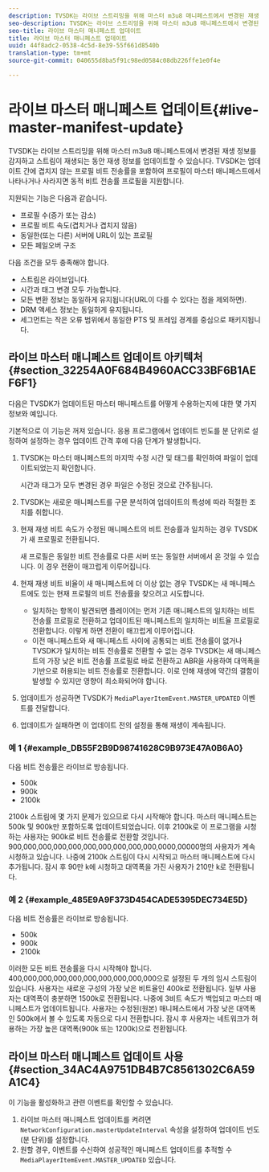 ```yaml
---
description: TVSDK는 라이브 스트리밍을 위해 마스터 m3u8 매니페스트에서 변경된 재생 정보를 감지하고 스트림이 재생되는 동안 재생 정보를 업데이트할 수 있습니다. TVSDK는 업데이트 간에 겹치지 않는 프로필 비트 전송률을 포함하여 프로필이 마스터 매니페스트에서 나타나거나 사라지면 동적 비트 전송률 프로필을 지원합니다.
seo-description: TVSDK는 라이브 스트리밍을 위해 마스터 m3u8 매니페스트에서 변경된 재생 정보를 감지하고 스트림이 재생되는 동안 재생 정보를 업데이트할 수 있습니다. TVSDK는 업데이트 간에 겹치지 않는 프로필 비트 전송률을 포함하여 프로필이 마스터 매니페스트에서 나타나거나 사라지면 동적 비트 전송률 프로필을 지원합니다.
seo-title: 라이브 마스터 매니페스트 업데이트
title: 라이브 마스터 매니페스트 업데이트
uuid: 44f8adc2-0538-4c5d-8e39-55f661d8540b
translation-type: tm+mt
source-git-commit: 040655d8ba5f91c98ed0584c08db226ffe1e0f4e

---
```



# 라이브 마스터 매니페스트 업데이트{#live-master-manifest-update}

TVSDK는 라이브 스트리밍을 위해 마스터 m3u8 매니페스트에서 변경된 재생 정보를 감지하고 스트림이 재생되는 동안 재생 정보를 업데이트할 수 있습니다. TVSDK는 업데이트 간에 겹치지 않는 프로필 비트 전송률을 포함하여 프로필이 마스터 매니페스트에서 나타나거나 사라지면 동적 비트 전송률 프로필을 지원합니다.

지원되는 기능은 다음과 같습니다.

* 프로필 수(증가 또는 감소)
* 프로필 비트 속도(겹치거나 겹치지 않음)
* 동일한(또는 다른) 서버에 URL이 있는 프로필
* 모든 페일오버 구조

다음 조건을 모두 충족해야 합니다.

* 스트림은 라이브입니다.
* 시간과 태그 변경 모두 가능합니다.
* 모든 변환 정보는 동일하게 유지됩니다(URL이 다를 수 있다는 점을 제외하면).
* DRM 액세스 정보는 동일하게 유지됩니다.
* 세그먼트는 작은 오류 범위에서 동일한 PTS 및 프레임 경계를 중심으로 패키지됩니다.

## 라이브 마스터 매니페스트 업데이트 아키텍처 {#section_32254A0F684B4960ACC33BF6B1AEF6F1}

다음은 TVSDK가 업데이트된 마스터 매니페스트를 어떻게 수용하는지에 대한 몇 가지 정보와 예입니다.

기본적으로 이 기능은 꺼져 있습니다. 응용 프로그램에서 업데이트 빈도를 분 단위로 설정하여 설정하는 경우 업데이트 간격 후에 다음 단계가 발생합니다.

1. TVSDK는 마스터 매니페스트의 마지막 수정 시간 및 태그를 확인하여 파일이 업데이트되었는지 확인합니다.

   시간과 태그가 모두 변경된 경우 파일은 수정된 것으로 간주됩니다.
1. TVSDK는 새로운 매니페스트를 구문 분석하여 업데이트의 특성에 따라 적절한 조치를 취합니다.
1. 현재 재생 비트 속도가 수정된 매니페스트의 비트 전송률과 일치하는 경우 TVSDK가 새 프로필로 전환됩니다.

   새 프로필은 동일한 비트 전송률로 다른 서버 또는 동일한 서버에서 온 것일 수 있습니다. 이 경우 전환이 매끄럽게 이루어집니다.
1. 현재 재생 비트 비율이 새 매니페스트에 더 이상 없는 경우 TVSDK는 새 매니페스트에도 있는 현재 프로필의 비트 전송률을 찾으려고 시도합니다.

   * 일치하는 항목이 발견되면 플레이어는 먼저 기존 매니페스트의 일치하는 비트 전송률 프로필로 전환하고 업데이트된 매니페스트의 일치하는 비트율 프로필로 전환합니다. 이렇게 하면 전환이 매끄럽게 이루어집니다.
   * 이전 매니페스트와 새 매니페스트 사이에 공통되는 비트 전송률이 없거나 TVSDK가 일치하는 비트 전송률로 전환할 수 없는 경우 TVSDK는 새 매니페스트의 가장 낮은 비트 전송률 프로필로 바로 전환하고 ABR을 사용하여 대역폭을 기반으로 허용되는 비트 전송률로 전환합니다. 이로 인해 재생에 약간의 결함이 발생할 수 있지만 영향이 최소화되어야 합니다.

1. 업데이트가 성공하면 TVSDK가 `MediaPlayerItemEvent.MASTER_UPDATED` 이벤트를 전달합니다.
1. 업데이트가 실패하면 이 업데이트 전의 설정을 통해 재생이 계속됩니다.

### 예 1 {#example_DB55F2B9D98741628C9B973E47A0B6A0}

다음 비트 전송률은 라이브로 방송됩니다.

* 500k
* 900k
* 2100k

2100k 스트림에 몇 가지 문제가 있으므로 다시 시작해야 합니다. 마스터 매니페스트는 500k 및 900k만 포함하도록 업데이트되었습니다. 이후 2100k로 이 프로그램을 시청하는 사용자는 900k로 비트 전송률로 전환할 것입니다. 900,000,000,000,000,000,000,000,000,000,0000,00000명의 사용자가 계속 시청하고 있습니다. 나중에 2100k 스트림이 다시 시작되고 마스터 매니페스트에 다시 추가됩니다. 잠시 후 90만 k에 시청하고 대역폭을 가진 사용자가 210만 k로 전환됩니다.

### 예 2 {#example_485E9A9F373D454CADE5395DEC734E5D}

다음 비트 전송률은 라이브로 방송됩니다.

* 500k
* 900k
* 2100k

이러한 모든 비트 전송률을 다시 시작해야 합니다. 400,000,000,000,000,000,000,000,000,000으로 설정된 두 개의 임시 스트림이 있습니다. 사용자는 새로운 구성의 가장 낮은 비트율인 400k로 전환됩니다. 일부 사용자는 대역폭이 충분하면 1500k로 전환됩니다. 나중에 3비트 속도가 백업되고 마스터 매니페스트가 업데이트됩니다. 사용자는 수정된(원본) 매니페스트에서 가장 낮은 대역폭인 500k에서 볼 수 있도록 자동으로 다시 전환합니다. 잠시 후 사용자는 네트워크가 허용하는 가장 높은 대역폭(900k 또는 1200k)으로 전환됩니다.

## 라이브 마스터 매니페스트 업데이트 사용 {#section_34AC4A9751DB4B7C8561302C6A59A1C4}

이 기능을 활성화하고 관련 이벤트를 확인할 수 있습니다.

1. 라이브 마스터 매니페스트 업데이트를 켜려면 `NetworkConfiguration.masterUpdateInterval` 속성을 설정하여 업데이트 빈도(분 단위)를 설정합니다.
1. 원할 경우, 이벤트를 수신하여 성공적인 매니페스트 업데이트를 추적할 수 `MediaPlayerItemEvent.MASTER_UPDATED` 있습니다.

